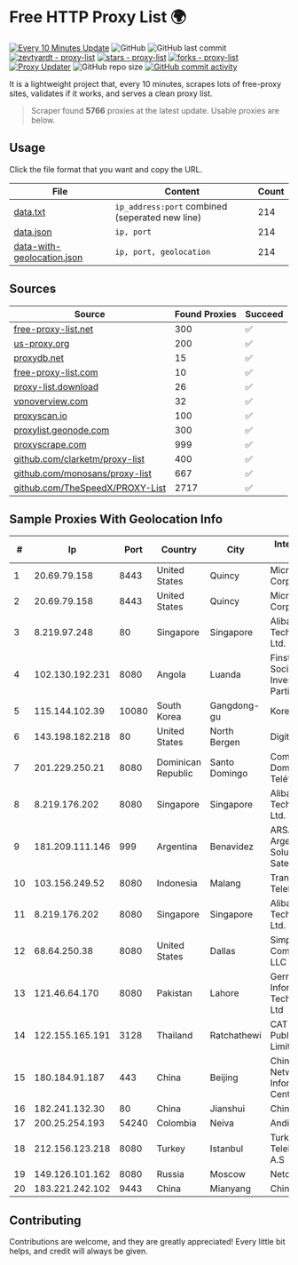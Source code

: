 
# Free HTTP Proxy List 🌍

[![Every 10 Minutes Update](https://github.com/mertguvencli/http-proxy-list/actions/workflows/main.yml/badge.svg?branch=main)](https://github.com/mertguvencli/http-proxy-list/actions/workflows/main.yml)
![GitHub](https://img.shields.io/github/license/mertguvencli/http-proxy-list)
![GitHub last commit](https://img.shields.io/github/last-commit/mertguvencli/http-proxy-list)
[![zevtyardt - proxy-list](https://img.shields.io/static/v1?label=zevtyardt&message=proxy-list&color=blue&logo=github)](https://github.com/zevtyardt/proxy-list "Go to GitHub repo")
[![stars - proxy-list](https://img.shields.io/github/stars/zevtyardt/proxy-list?style=social)](https://github.com/zevtyardt/proxy-list)
[![forks - proxy-list](https://img.shields.io/github/forks/zevtyardt/proxy-list?style=social)](https://github.com/zevtyardt/proxy-list)
[![Proxy Updater](https://github.com/zevtyardt/proxy-list/workflows/Proxy%20Updater/badge.svg)](https://github.com/zevtyardt/proxy-list/actions?query=workflow:"Proxy+Updater")
![GitHub repo size](https://img.shields.io/github/repo-size/zevtyardt/proxy-list)
[![GitHub commit activity](https://img.shields.io/github/commit-activity/m/zevtyardt/proxy-list?logo=commits)](https://github.com/zevtyardt/proxy-list/commits/main)

It is a lightweight project that, every 10 minutes, scrapes lots of free-proxy sites, validates if it works, and serves a clean proxy list.

> Scraper found **5766** proxies at the latest update. Usable proxies are below.

## Usage

Click the file format that you want and copy the URL.

|File|Content|Count|
|----|-------|-----|
|[data.txt](https://raw.githubusercontent.com/mertguvencli/http-proxy-list/main/proxy-list/data.txt)|`ip_address:port` combined (seperated new line)|214|
|[data.json](https://raw.githubusercontent.com/mertguvencli/http-proxy-list/main/proxy-list/data.json)|`ip, port`|214|
|[data-with-geolocation.json](https://raw.githubusercontent.com/mertguvencli/http-proxy-list/main/proxy-list/data-with-geolocation.json)|`ip, port, geolocation`|214|

## Sources

|Source|Found Proxies|Succeed|
|------|-------------|-------|
|[free-proxy-list.net](https://free-proxy-list.net)|300|✅|
|[us-proxy.org](https://www.us-proxy.org)|200|✅|
|[proxydb.net](http://proxydb.net)|15|✅|
|[free-proxy-list.com](https://free-proxy-list.com/?page=&port=&type%5B%5D=http&type%5B%5D=https&up_time=0&search=Search)|10|✅|
|[proxy-list.download](https://www.proxy-list.download/HTTP)|26|✅|
|[vpnoverview.com](https://vpnoverview.com/privacy/anonymous-browsing/free-proxy-servers)|32|✅|
|[proxyscan.io](https://www.proxyscan.io)|100|✅|
|[proxylist.geonode.com](https://proxylist.geonode.com/api/proxy-list?limit=300&page=1&sort_by=lastChecked&sort_type=desc&protocols=http,https)|300|✅|
|[proxyscrape.com](https://api.proxyscrape.com/v2/?request=displayproxies&protocol=http&timeout=10000&country=all&ssl=all&anonymity=all)|999|✅|
|[github.com/clarketm/proxy-list](https://raw.githubusercontent.com/clarketm/proxy-list/master/proxy-list-raw.txt)|400|✅|
|[github.com/monosans/proxy-list](https://raw.githubusercontent.com/monosans/proxy-list/main/proxies/http.txt)|667|✅|
|[github.com/TheSpeedX/PROXY-List](https://raw.githubusercontent.com/TheSpeedX/PROXY-List/master/http.txt)|2717|✅|


## Sample Proxies With Geolocation Info

|#|Ip|Port|Country|City|Internet Service Provider|
|-|--|----|-------|----|-------------------------|
|1|20.69.79.158|8443|United States|Quincy|Microsoft Corporation|
|2|20.69.79.158|8443|United States|Quincy|Microsoft Corporation|
|3|8.219.97.248|80|Singapore|Singapore|Alibaba (US) Technology Co., Ltd.|
|4|102.130.192.231|8080|Angola|Luanda|Finstar - Sociedade de Investimento e Participacoes S.A|
|5|115.144.102.39|10080|South Korea|Gangdong-gu|Korea Telecom|
|6|143.198.182.218|80|United States|North Bergen|DigitalOcean, LLC|
|7|201.229.250.21|8080|Dominican Republic|Santo Domingo|Compañía Dominicana de Teléfonos S. A.|
|8|8.219.176.202|8080|Singapore|Singapore|Alibaba (US) Technology Co., Ltd.|
|9|181.209.111.146|999|Argentina|Benavidez|ARSAT - Empresa Argentina de Soluciones Satelitales S.A|
|10|103.156.249.52|8080|Indonesia|Malang|Trans Media Telekomunikasi|
|11|8.219.176.202|8080|Singapore|Singapore|Alibaba (US) Technology Co., Ltd.|
|12|68.64.250.38|8080|United States|Dallas|SimpleFiber Communications LLC|
|13|121.46.64.170|8080|Pakistan|Lahore|Gerrys Information Technology (PVT) Ltd|
|14|122.155.165.191|3128|Thailand|Ratchathewi|CAT Telecom Public Company Limited|
|15|180.184.91.187|443|China|Beijing|China Internet Network Information Center|
|16|182.241.132.30|80|China|Jianshui|Chinanet|
|17|200.25.254.193|54240|Colombia|Neiva|Andinet ON Line|
|18|212.156.123.218|8080|Turkey|Istanbul|Turk Telekomunikasyon A.S|
|19|149.126.101.162|8080|Russia|Moscow|Netone Rus|
|20|183.221.242.102|9443|China|Mianyang|China Mobile|



## Contributing

Contributions are welcome, and they are greatly appreciated! Every
little bit helps, and credit will always be given.

